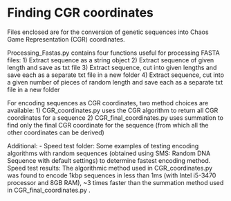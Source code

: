 # Finding CGR coordinates

Files enclosed are for the conversion of genetic sequences into Chaos Game Representation (CGR)
coordinates.

Processing_Fastas.py contains four functions useful for processing FASTA files:
    1) Extract sequence as a string object
    2) Extract sequence of given length and save as txt file
    3) Extract sequence, cut into given lengths and save each as a separate txt file
        in a new folder
    4) Extract sequence, cut into a given number of pieces of random 
        length and save each as a separate txt file in a new folder 

For encoding sequences as CGR coordinates, two method choices are available:
    1) CGR_coordinates.py uses the CGR algorithm to return all CGR coordinates for a     sequence 
    2) CGR_final_coordinates.py uses summation to find only the final 
    CGR coordinate for the sequence (from which all the other coordinates can be derived)


Additional:
    - Speed test folder:   Some examples of testing encoding algorithms with random sequences
    (obtained using SMS: Random DNA Sequence with default settings) to determine fastest 
    encoding method.
    Speed test results: The algorithmic method used in CGR_coordinates.py was found to encode 1kbp sequences in less than 1ms (with Intel i5-3470 processor and 8GB RAM),
    ~3 times faster than the summation method used in CGR_final_coordinates.py . 
